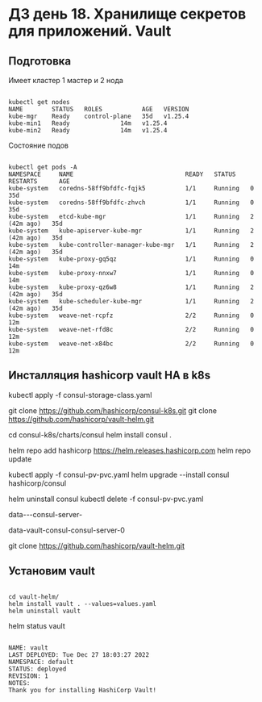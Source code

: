 <H1>ДЗ день 18. Хранилище секретов для приложений. Vault</H1>
<H2>Подготовка</H2>

Имеет кластер 1 мастер и 2 нода

<pre><code>
kubectl get nodes
NAME        STATUS   ROLES           AGE   VERSION
kube-mgr    Ready    control-plane   35d   v1.25.4
kube-min1   Ready    <none>          14m   v1.25.4
kube-min2   Ready    <none>          14m   v1.25.4
</pre></code>

Состояние подов

<pre><code>
kubectl get pods -A
NAMESPACE     NAME                               READY   STATUS    RESTARTS      AGE
kube-system   coredns-58ff9bfdfc-fqjk5           1/1     Running   0             35d
kube-system   coredns-58ff9bfdfc-zhvch           1/1     Running   0             35d
kube-system   etcd-kube-mgr                      1/1     Running   2 (42m ago)   35d
kube-system   kube-apiserver-kube-mgr            1/1     Running   2 (42m ago)   35d
kube-system   kube-controller-manager-kube-mgr   1/1     Running   2 (42m ago)   35d
kube-system   kube-proxy-gq5qz                   1/1     Running   0             14m
kube-system   kube-proxy-nnxw7                   1/1     Running   0             14m
kube-system   kube-proxy-qz6w8                   1/1     Running   2 (42m ago)   35d
kube-system   kube-scheduler-kube-mgr            1/1     Running   2 (42m ago)   35d
kube-system   weave-net-rcpfz                    2/2     Running   0             12m
kube-system   weave-net-rfd8c                    2/2     Running   0             12m
kube-system   weave-net-x84bc                    2/2     Running   0             12m
</pre></code>

<H2>Инсталляция hashicorp vault HA в k8s</H2>

kubectl apply -f consul-storage-class.yaml

git clone https://github.com/hashicorp/consul-k8s.git
git clone https://github.com/hashicorp/vault-helm.git

cd consul-k8s/charts/consul
helm install consul .

helm repo add hashicorp https://helm.releases.hashicorp.com
helm repo update

kubectl apply -f consul-pv-pvc.yaml
helm upgrade --install consul hashicorp/consul

helm uninstall consul
kubectl delete -f consul-pv-pvc.yaml

data-<kubernetes namespace>-<release name>-consul-server-<ordinal>

data-vault-consul-consul-server-0

git clone https://github.com/hashicorp/vault-helm.git

<H2>Установим vault</H2>
<pre><code>
cd vault-helm/
helm install vault . --values=values.yaml
helm uninstall vault
</pre></code>


helm status vault
<pre><code>
NAME: vault
LAST DEPLOYED: Tue Dec 27 18:03:27 2022
NAMESPACE: default
STATUS: deployed
REVISION: 1
NOTES:
Thank you for installing HashiCorp Vault!
</pre></code>